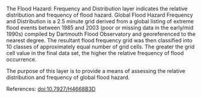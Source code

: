 The Flood Hazard: Frequency and Distribution layer indicates the relative distribution and frequency of flood hazard. Global Flood Hazard Frequency and Distribution is a 2.5 minute grid derived from a global listing of extreme flood events between 1985 and 2003 (poor or missing data in the early/mid 1990s) compiled by Dartmouth Flood Observatory and georeferenced to the nearest degree. The resultant flood frequency grid was then classified into 10 classes of approximately equal number of grid cells. The greater the grid cell value in the final data set, the higher the relative frequency of flood occurrence.

The purpose of this layer is to provide a means of assessing the relative distribution and frequency of global flood hazard.

References: [doi:10.7927/H4668B3D](https://doi.org/10.7927/H4668B3D)
